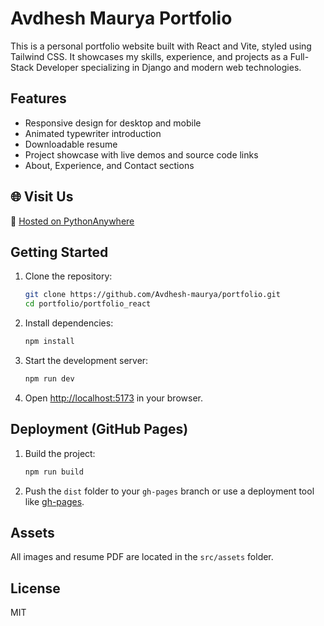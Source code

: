
# Avdhesh Maurya Portfolio 

This is a personal portfolio website built with React and Vite, styled using Tailwind CSS. It showcases my skills, experience, and projects as a Full-Stack Developer specializing in Django and modern web technologies.

## Features
- Responsive design for desktop and mobile
- Animated typewriter introduction
- Downloadable resume
- Project showcase with live demos and source code links
- About, Experience, and Contact sections

## 🌐 Visit Us  
🔗 [Hosted on PythonAnywhere](https://avdhesh.pythonanywhere.com)

## Getting Started
1. Clone the repository:
	```sh
	git clone https://github.com/Avdhesh-maurya/portfolio.git
	cd portfolio/portfolio_react
	```
2. Install dependencies:
	```sh
	npm install
	```
3. Start the development server:
	```sh
	npm run dev
	```
4. Open [http://localhost:5173](http://localhost:5173) in your browser.

## Deployment (GitHub Pages)
1. Build the project:
	```sh
	npm run build
	```
2. Push the `dist` folder to your `gh-pages` branch or use a deployment tool like [gh-pages](https://www.npmjs.com/package/gh-pages).

## Assets
All images and resume PDF are located in the `src/assets` folder.

## License
MIT
